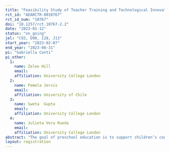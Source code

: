 ```yaml
---
title: "Feasibility Study of Teacher Training and Technological Innovation on Childhood Development under a Nationwide Home Visiting Programme in Ecuador "
rct_id: "AEARCTR-0010767"
rct_id_num: "10767"
doi: "10.1257/rct.10767-2.2"
date: "2023-01-12"
status: "on_going"
jel: "C93, D90, I28, J13"
start_year: "2023-02-07"
end_year: "2023-08-31"
pi: "Gabriella Conti"
pi_other:
  1:
    name: Zelee Hill
    email: 
    affiliation: University College London
  2:
    name: Pamela Jervis
    email: 
    affiliation: University of Chile
  3:
    name: Sweta  Gupta
    email: 
    affiliation: University College London
  4:
    name: Julieta Vera Rueda
    email: 
    affiliation: University College London
abstract: "The goal of preschool education is to support children’s cognitive, physical, and socioemotional development, providing a safe and nurturing environment for young children to learn and interact with their peers. However, estimates indicate that 250 million children (43%) younger than 5 years in low- and middle-income countries are at risk of not reaching their developmental potential due, in part, due to inadequate and inequitable access to preschools. In Ecuador, 60% of the children aged 3 to 4 years old remained unenrolled in 2020-21. Recognising the lack of access to public preschools and additionally the lack of motivation among parents to send their child to preschools, the Ecuadorian Ministry of Education (MoE) launched a programme to provide regular home visits to ‘vulnerable’ families in 2018. Our study aims at supporting the MoE in improving the quality of the programme through professional development, technology-aided monitoring and motivational nudges. This project will evaluate if these programme improvements are viable and acceptable using a cluster randomised feasibility study in the Sierra region of Ecuador."
layout: registration
---
```



